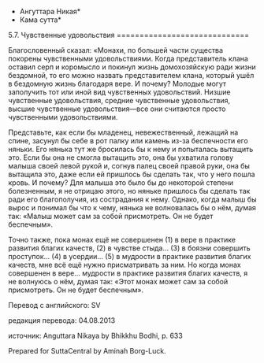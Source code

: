 * Ангуттара Никая*
* Кама сутта*

5\.7\. Чувственные удовольствия
\=\=\=\=\=\=\=\=\=\=\=\=\=\=\=\=\=\=\=\=\=\=\=\=\=\=\=\=\=

Благословенный сказал: «Монахи, по большей части существа покорены чувственными удовольствиями\. Когда представитель клана оставил серп и коромысло и покинул жизнь домохозяйскую ради жизни бездомной, то его можно назвать представителем клана, который ушёл в бездомную жизнь благодаря вере\. И почему? Молодые могут заполучить тот или иной вид чувственных удовольствий\. Низшие чувственные удовольствия, средние чувственные удовольствия, высшие чувственные удовольствия—все они считаются просто чувственными удовольствиями\.

Представьте, как если бы младенец, невежественный, лежащий на спине, засунул бы себе в рот палку или камень из\-за беспечности его няньки\. Его нянька тут же бросилась бы к нему и попыталась вытащить это\. Если бы она не смогла вытащить это, она бы ухватила голову малыша своей левой рукой и, согнув палец своей правой руки, она бы вытащила это, даже если ей пришлось бы сделать так, что у него пошла кровь\. И почему? Для малыша это было бы до некоторой степени болезненным, я не отрицаю этого, но няньке пришлось бы сделать так ради его благополучия, из сострадания к нему\. Однако, когда малыш бы вырос и понимал бы что к чему, нянька не волновалась бы о нём, думая так: «Малыш может сам за собой присмотреть\. Он не будет беспечным»\.

Точно также, пока монах ещё не совершенен \(1\) в вере в практике развития благих качеств, \(2\) в чувстве стыда… \(3\) в боязни совершить проступок… \(4\) в усердии… \(5\) в мудрости в практике развития благих качеств, мне всё ещё нужно присматривать за ним\. Но когда монах совершенен в вере… мудрости в практике развития благих качеств, я не волнуюсь о нём, думая так: «Этот монах может сам за собой присмотреть\. Он не будет беспечным»\.

Перевод с английского: SV

редакция перевода: 04\.08\.2013

источник: Anguttara Nikaya by Bhikkhu Bodhi, p\. 633

Prepared for SuttaCentral by Aminah Borg\-Luck\.